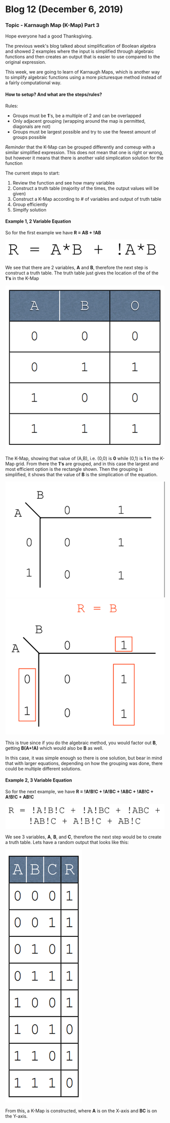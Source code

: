 # Blog 12 (December 6, 2019)

### Topic - Karnaugh Map (K-Map) Part 3

Hope everyone had a good Thanksgiving.

The previous week's blog talked about simplification of Boolean algebra and showed 2 examples where the input is simplified through algebraic functions and then creates an output that is easier to use compared to the original expression. 

This week, we are going to learn of Karnaugh Maps, which is another way to simplify algebraic functions using a more picturesque method instead of a fairly computational way.

#### How to setup? And what are the steps/rules?

Rules:
- Groups must be **1**'s, be a multiple of 2 and can be overlapped
- Only adjacent grouping (wrapping around the map is permitted, diagonals are not)
- Groups must be largest possible and try to use the fewest amount of groups possible

*Reminder* that the K-Map can be grouped differently and comeup with a similar simplified expression.  This does not mean that one is right or wrong, but however it means that there is another valid simplication solution for the function


The current steps to start:
1. Review the function and see how many variables 
2. Construct a truth table (majority of the times, the output values will be given)
3. Construct a K-Map according to # of variables and output of truth table
4. Group efficiently
5. Simplfy solution 

#### Example 1, 2 Variable Equation

So for the first example we have **R = AB + !AB**

![kmap3_ex1A](https://github.com/FurenchiFurai/furenchifurai.github.io/blob/master/images/kmap3_ex1A.png?raw=true)

We see that there are 2 variables, **A** and **B**, therefore the next step is construct a truth table. The truth table just gives the location of the of the **1's** in the K-Map

![kmap3_ex1B](https://github.com/FurenchiFurai/furenchifurai.github.io/blob/master/images/kmap3_ex1B.png?raw=true)

The K-Map, showing that value of (A,B), i.e. (0,0) is **0** while (0,1) is **1** in the K-Map grid.
From there the **1's** are grouped, and in this case the largest and most efficient option is the rectangle shown. Then the grouping is simplified, it shows that the value of **B** is the simplication of the equation.

![kmap3_ex1C](https://github.com/FurenchiFurai/furenchifurai.github.io/blob/master/images/kmap3_ex1C.png?raw=true)
![kmap3_ex1D](https://github.com/FurenchiFurai/furenchifurai.github.io/blob/master/images/kmap3_ex1D.png?raw=true)

This is true since if you do the algebraic method, you would factor out **B**, getting **B(A+!A)** which would also be **B** as well. 

In this case, it was simple enough so there is one solution, but bear in mind that with larger equations, depending on how the grouping was done, there could be multiple different solutions. 

#### Example 2, 3 Variable Equation

So for the next example, we have **R = !A!B!C + !A!BC + !ABC + !AB!C + A!B!C + AB!C**

![kmap3_ex2A](https://github.com/FurenchiFurai/furenchifurai.github.io/blob/master/images/kmap3_ex2A.png?raw=true)

We see 3 variables, **A**, **B**, and **C**, therefore the next step would be to create a truth table. Lets have a random output that looks like this:

![kmap3_ex2B](https://github.com/FurenchiFurai/furenchifurai.github.io/blob/master/images/kmap3_ex2B.png?raw=true)

From this, a K-Map is constructed, where **A** is on the X-axis and **BC** is on the Y-axis.